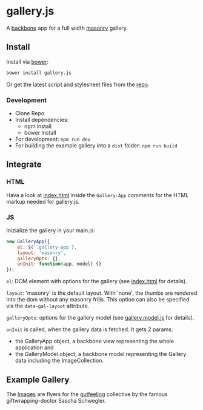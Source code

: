 # gallery.js 

A [backbone](http://backbonejs.org/) app for a full width [masonry](http://masonry.desandro.com/) gallery. 

## Install

Install via [bower](http://bower.io/):

``` bash 
bower install gallery.js
```

Or get the latest script and stylesheet files from the [repo](/lib).

### Development
- Clone Repo
- Install dependencies:
    - npm install
    - bower install
- For development: ``npm run dev`` 
- For building the example gallery into a ``dist`` folder: ``npm run build``

## Integrate

### HTML
Hava a look at [index.html](/app/templates/layouts/gallery.hbs) inside the ``Gallery-App`` comments for the HTML markup needed for gallery.js.

### JS
Inizialize the gallery in your main.js:

``` js
new GalleryApp({
    el: $('.gallery-app'),
    layout: 'masonry',
    galleryOpts: {},
    onInit: function(app, model) {}
});
```

``el``: DOM element with options for the gallery (see [index.html](/app/templates/layouts/gallery.hbs) for details).

``layout``: 'masonry' is the default layout. With 'none', the thumbs are rendered into the dom without any masonry frills. This option can also be specified via the ``data-gal-layout`` attribute.

``galleryOpts``: options for the gallery model (see [gallery.model.js](/app/scripts/gallery/models/gallery.model.js) for details).

``onInit`` is called, when the gallery data is fetched. It gets 2 params: 
- the GalleryApp object, a backbone view representing the whole application and
- the GalleryModel object, a backbone model representing the Gallery data including the ImageCollection.

## Example Gallery

The [Images](https://snrbrnjna.github.io/galleryjs) are flyers for the [gutfeeling](http://gutfeeling.de) collective by the famous giftwrapping-doctor Sascha Schwegler.
